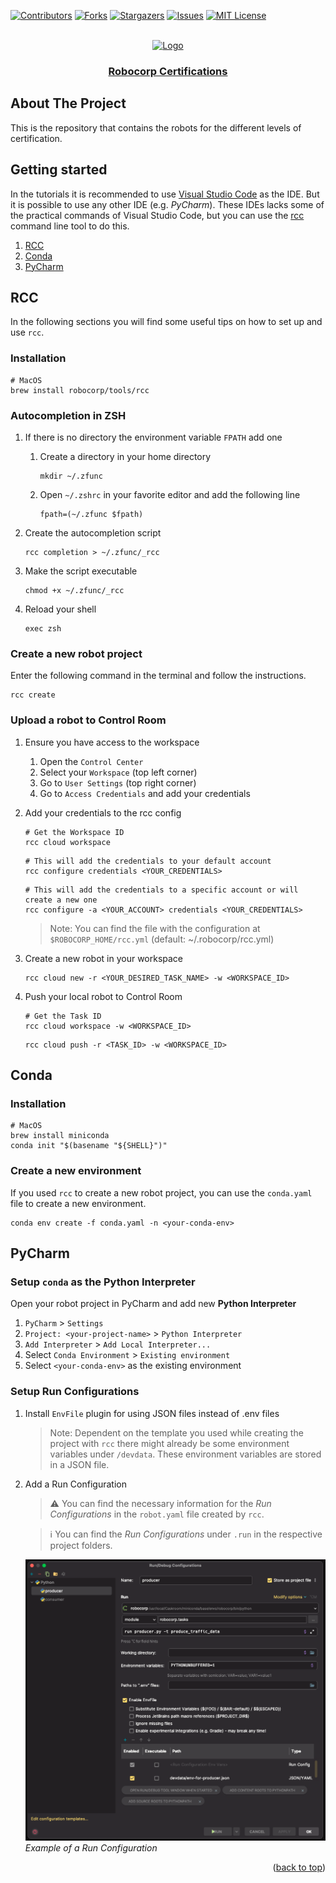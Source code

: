 <div id="top"></div>

<!-- PROJECT SHIELDS -->
[![Contributors][contributors-shield]][contributors-url]
[![Forks][forks-shield]][forks-url]
[![Stargazers][stars-shield]][stars-url]
[![Issues][issues-shield]][issues-url]
[![MIT License][license-shield]][license-url]
<!-- END OF PROJECT SHIELDS -->

<!-- PROJECT LOGO -->
<br />
<div align="center">
    <a href="#">
        <img src="https://avatars.githubusercontent.com/u/54288445?s=200&v=4?raw=true" alt="Logo" height="180">
    </a>
    <h3 ><a href="https://robocorp.com/docs/courses">Robocorp Certifications</a></h3>
</div>

## About The Project

This is the repository that contains the robots for the different levels of certification.

## Getting started

In the tutorials it is recommended to use [Visual Studio Code](https://code.visualstudio.com/) as the IDE.
But it is possible to use any other IDE (e.g. *PyCharm*).
These IDEs lacks some of the practical commands of Visual Studio Code,
but you can use the [rcc](https://robocorp.com/docs/rcc/overview) command line tool to do this.

1. [RCC](#rcc)
2. [Conda](#conda)
3. [PyCharm](#pycharm)

## RCC

In the following sections you will find some useful tips on how to set up and use `rcc`.

### Installation

```shell
# MacOS
brew install robocorp/tools/rcc
```

### Autocompletion in ZSH

1. If there is no directory the environment variable `FPATH` add one
   1. Create a directory in your home directory

      ```shell
      mkdir ~/.zfunc
      ```

   2. Open `~/.zshrc` in your favorite editor and add the following line

      ```text
      fpath=(~/.zfunc $fpath)
      ```

2. Create the autocompletion script

   ```shell
   rcc completion > ~/.zfunc/_rcc
   ```

3. Make the script executable

   ```shell
   chmod +x ~/.zfunc/_rcc
   ```

4. Reload your shell

   ```shell
   exec zsh
   ```

### Create a new robot project

Enter the following command in the terminal and follow the instructions.

```shell
rcc create
```

### Upload a robot to Control Room

1. Ensure you have access to the workspace
   1. Open the `Control Center`
   2. Select your `Workspace` (top left corner)
   3. Go to `User Settings` (top right corner)
   4. Go to `Access Credentials` and add your credentials

2. Add your credentials to the rcc config

   ```shell
   # Get the Workspace ID
   rcc cloud workspace
   ```

   ```shell
   # This will add the credentials to your default account
   rcc configure credentials <YOUR_CREDENTIALS>
   ```

   ```shell
   # This will add the credentials to a specific account or will create a new one
   rcc configure -a <YOUR_ACCOUNT> credentials <YOUR_CREDENTIALS>
   ```

   > Note: You can find the file with the configuration at `$ROBOCORP_HOME/rcc.yml` (default: ~/.robocorp/rcc.yml)

3. Create a new robot in your workspace

   ```shell
   rcc cloud new -r <YOUR_DESIRED_TASK_NAME> -w <WORKSPACE_ID>
   ```

4. Push your local robot to Control Room

   ```shell
   # Get the Task ID
   rcc cloud workspace -w <WORKSPACE_ID>
   ```

   ```shell
   rcc cloud push -r <TASK_ID> -w <WORKSPACE_ID>
   ```

## Conda

### Installation

```shell
# MacOS
brew install miniconda
conda init "$(basename "${SHELL}")"
```

### Create a new environment

If you used `rcc` to create a new robot project, you can use the `conda.yaml` file to create a new environment.

```shell
conda env create -f conda.yaml -n <your-conda-env>
```

## PyCharm

### Setup `conda` as the **Python Interpreter**

Open your robot project in PyCharm and add new **Python Interpreter**

1. `PyCharm` > `Settings`
2. `Project: <your-project-name>` > `Python Interpreter`
3. `Add Interpreter` > `Add Local Interpreter...`
4. Select `Conda Environment` > `Existing environment`
5. Select `<your-conda-env>` as the existing environment

### Setup Run Configurations

1. Install `EnvFile` plugin for using JSON files instead of .env files
   > Note: Dependent on the template you used while creating the project with `rcc` there might already be some
   > environment variables under `/devdata`.
   > These environment variables are stored in a JSON file.

2. Add a Run Configuration

   > ⚠️ You can find the necessary information for the *Run Configurations* in the `robot.yaml` file created by `rcc`.

   > ℹ️ You can find the *Run Configurations* under `.run` in the respective project folders.

   <p>
      <img src="images/run-config.png" alt="Example of a Run Configuration" width="800"><br>
      <em>Example of a Run Configuration</em>
   </p>



<p align="right">(<a href="#top">back to top</a>)</p>

<!-- MARKDOWN LINKS & IMAGES -->
<!-- https://www.markdownguide.org/basic-syntax/#reference-style-links -->

[contributors-shield]: https://img.shields.io/github/contributors/Miragon/robocorp-cetification.svg?style=for-the-badge

[contributors-url]: https://github.com/Miragon/robocorp-certification/graphs/contributors

[forks-shield]: https://img.shields.io/github/forks/Miragon/robocorp-certification.svg?style=for-the-badge

[forks-url]: https://github.com/Miragon/robocorp-certification/network/members

[stars-shield]: https://img.shields.io/github/stars/Miragon/robocorp-certification.svg?style=for-the-badge

[stars-url]: https://github.com/Miragon/robocorp-certification/stargazers

[issues-shield]: https://img.shields.io/github/issues/Miragon/robocorp-certification.svg?style=for-the-badge

[issues-url]: https://github.com/Miragon/robocorp-certification/issues

[license-shield]: https://img.shields.io/github/license/Miragon/robocorp-certification.svg?style=for-the-badge

[license-url]: https://github.com/Miragon/robocorp-certification/blob/main/LICENSE
